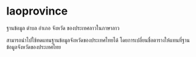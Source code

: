# laoprovince
ฐานข้อมูล ตำบล อำเภอ จังหวัด ของประเทศลาวในภาษาลาว 

สามารถนำไปใช้ทดแทนฐานข้อมูลจังหวัดของประเทศไทยได้ โดยการเปลี่ยนชื่อตารางให้แทนที่ฐานข้อมูลจังหวัดของประเทศไทย
